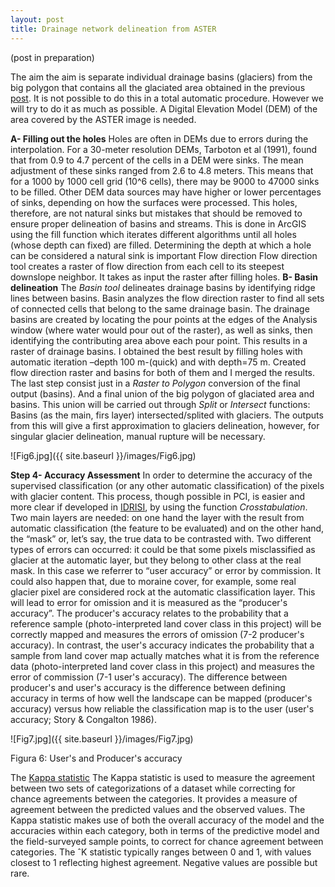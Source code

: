 ```yaml
---
layout: post
title: Drainage network delineation from ASTER
---
```


(post in preparation)

The aim the aim is separate individual drainage basins (glaciers) from the big polygon that contains all the glaciated area obtained in the previous [post](http://albamesp.github.io/GIS/).
It is not possible to do this in a total automatic procedure. However we will try to do it as much as possible.
A Digital Elevation Model (DEM) of the area covered by the ASTER image is needed.

**A-	Filling out the holes**
Holes are often in DEMs due to errors during the interpolation. For a 30-meter resolution DEMs, Tarboton et al (1991), found that from 0.9 to 4.7 percent of the cells in a DEM were sinks. The mean adjustment of these sinks ranged from 2.6 to 4.8 meters. This means that for a 1000 by 1000 cell grid (10^6 cells), there may be 9000 to 47000 sinks to be filled. Other DEM data sources may have higher or lower percentages of sinks, depending on how the surfaces were processed. This holes, therefore, are not natural sinks but mistakes that should be removed to ensure proper delineation of basins and streams. This is done in ArcGIS using the fill function which iterates different algorithms until all holes (whose depth can fixed) are filled. Determining the depth at which a hole can be considered a natural sink is important Flow direction
Flow direction tool creates a raster of flow direction from each cell to its steepest downslope neighbor. It takes as input the raster after filling holes.
**B-	Basin delineation**
The *Basin tool* delineates drainage basins by identifying ridge lines between basins. Basin analyzes the flow direction raster to find all sets of connected cells that belong to the same drainage basin. The drainage basins are created by locating the pour points at the edges of the Analysis window (where water would pour out of the raster), as well as sinks, then identifying the contributing area above each pour point. This results in a raster of drainage basins.
I obtained the best result by filling holes with automatic iteration –depth 100 m-(quick) and with depth=75 m. Created flow direction raster and basins for both of them  and I merged the results.
The last step consist just in a *Raster to Polygon* conversion of the final output (basins). And a final union of the big polygon of glaciated area and basins. This union will be carried out through *Split* or *Intersect* functions: Basins (as the main, firs layer) intersected/splited with glaciers. The outputs from this  will give a first approximation to glaciers delineation, however, for singular glacier delineation, manual rupture will be necessary.

![Fig6.jpg]({{ site.baseurl }}/images/Fig6.jpg)

**Step 4- Accuracy Assessment**
In order to determine the accuracy of the supervised classification (or any other automatic classification) of the pixels with glacier content. This process, though possible in PCI, is easier and more clear if developed in [IDRISI](https://clarklabs.org/terrset/idrisi-gis/), by using the function *Crosstabulation*.
Two main layers are needed: on one hand the layer with the result from automatic classification (the feature to be evaluated) and on the other hand, the “mask” or, let’s say, the true data to be contrasted with.
Two different types of errors can occurred: it could be that some pixels misclassified as glacier at the automatic layer, but they belong to other class at the real mask. In this case we referrer to “user accuracy” or error by  commission. It could also happen that, due to moraine cover, for example, some real glacier pixel are considered rock at the automatic classification layer. This will lead to error for omission and it is measured as the “producer's accuracy”.
The producer's accuracy relates to the probability that a reference sample (photo-interpreted land cover class in this project) will be correctly mapped and measures the errors of omission (7-2 producer's accuracy). In contrast, the user's accuracy indicates the probability that a sample from land cover map actually matches what it is from the reference data (photo-interpreted land cover class in this project) and measures the error of commission (7-1 user's accuracy).
The difference between producer's and user's accuracy is the difference between defining accuracy in terms of how well the landscape can be mapped (producer's accuracy) versus how reliable the classification map is to the user (user's accuracy; Story & Congalton 1986).


![Fig7.jpg]({{ site.baseurl }}/images/Fig7.jpg)

Figura 6: User's and Producer's accuracy

The [Kappa statistic](http://www.jennessent.com/downloads/Kappa_Manual_Online.pdf)
The Kappa statistic is used to measure the agreement between two sets of categorizations of a dataset while correcting for chance agreements between the categories. It provides a measure of agreement between the predicted values and the observed values.
The Kappa statistic makes use of both the overall accuracy of the model and the accuracies within each category, both in terms of the predictive model and the field-surveyed sample points, to correct for chance agreement between categories.
The ˆK statistic typically ranges between 0 and 1, with values closest to 1 reflecting highest
agreement. Negative values are possible but rare.
